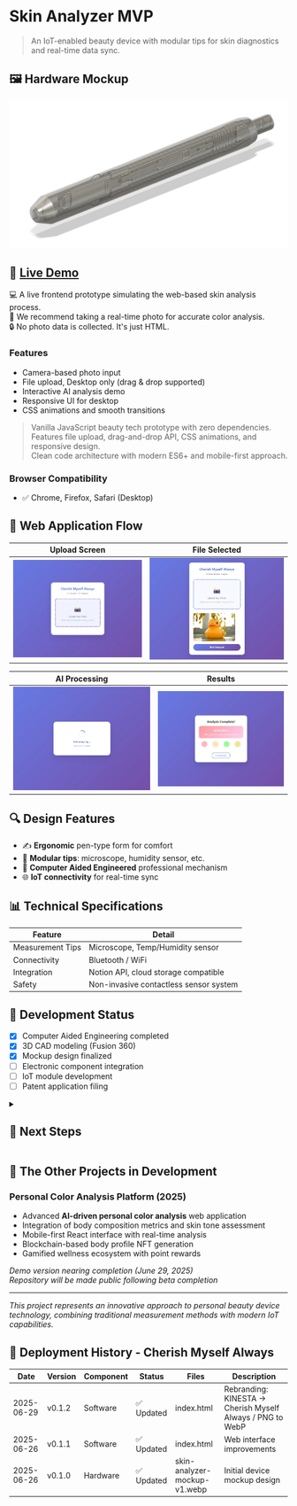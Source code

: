 # Skin Analyzer MVP

> An IoT-enabled beauty device with modular tips for skin diagnostics and real-time data sync.

## 🖼️ Hardware Mockup

![Skin Analyzer Mockup](https://raw.githubusercontent.com/minaverse-dev/skin-analyzer-mvp/main/assets/mockups/skin-analyzer-mockup-v1.png)

## 🚀 [Live Demo](https://minaverse-dev.github.io/skin-analyzer-mvp/)

💻 A live frontend prototype simulating the web-based skin analysis process.  
📸 We recommend taking a real-time photo for accurate color analysis.  
🔒 No photo data is collected. It's just HTML.

### Features
- Camera-based photo input
- File upload, Desktop only (drag & drop supported)
- Interactive AI analysis demo
- Responsive UI for desktop
- CSS animations and smooth transitions

> Vanilla JavaScript beauty tech prototype with zero dependencies.  
> Features file upload, drag-and-drop API, CSS animations, and responsive design.  
> Clean code architecture with modern ES6+ and mobile-first approach.

### Browser Compatibility
- ✅ Chrome, Firefox, Safari (Desktop)

## 📱 Web Application Flow

| Upload Screen | File Selected |
|:---:|:---:|
| ![Upload](assets/screenshots/01-webapp-main-screen.webp) | ![Selected](assets/screenshots/02-webapp-upload-screen.webp) |

| AI Processing | Results |
|:---:|:---:|
| ![Analyzing](assets/screenshots/03-webapp-analyze-screen.webp) | ![Complete](assets/screenshots/04-webapp-result-screen.webp) |

## 🔍 Design Features

- ✍️ **Ergonomic** pen-type form for comfort
- 🔁 **Modular tips**: microscope, humidity sensor, etc.
- 🧠 **Computer Aided Engineered** professional mechanism
- 🌐 **IoT connectivity** for real-time sync

## 📊 Technical Specifications

| Feature             | Detail                                      |
|---------------------|---------------------------------------------|
| Measurement Tips    | Microscope, Temp/Humidity sensor            |
| Connectivity        | Bluetooth / WiFi                            |
| Integration         | Notion API, cloud storage compatible        |
| Safety              | Non-invasive contactless sensor system      |

## 🔧 Development Status

- [x] Computer Aided Engineering completed
- [x] 3D CAD modeling (Fusion 360)
- [x] Mockup design finalized
- [ ] Electronic component integration
- [ ] IoT module development
- [ ] Patent application filing

<details>
<summary><h2>🎯 Next Steps</h2></summary>

1. Multi-device Charging Dock System (in development)
2. Sensor integration design
3. IoT connectivity implementation
4. Data management system development
5. Patent application submission

</details>

## 🚧 The Other Projects in Development

### Personal Color Analysis Platform (2025)
- Advanced **AI-driven personal color analysis** web application
- Integration of body composition metrics and skin tone assessment
- Mobile-first React interface with real-time analysis
- Blockchain-based body profile NFT generation
- Gamified wellness ecosystem with point rewards

*Demo version nearing completion (June 29, 2025)*  
*Repository will be made public following beta completion*

---

*This project represents an innovative approach to personal beauty device technology, combining traditional measurement methods with modern IoT capabilities.*

## 🚀 Deployment History - Cherish Myself Always 
| Date | Version | Component | Status | Files | Description |  
|------|---------|-----------|--------|-------|-------------|  
| 2025-06-29 | v0.1.2 | Software | ✅ Updated | index.html | Rebranding: KINESTA → Cherish Myself Always / PNG to WebP  
| 2025-06-26 | v0.1.1 | Software | ✅ Updated | index.html | Web interface improvements  
| 2025-06-26 | v0.1.0 | Hardware | ✅ Updated | skin-analyzer-mockup-v1.webp | Initial device mockup design  

